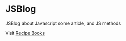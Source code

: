 # JSBlog
JSBlog about Javascript some article, and JS methods



Visit [Recipe Books](https://abdul2025.github.io/JSBlog/)
